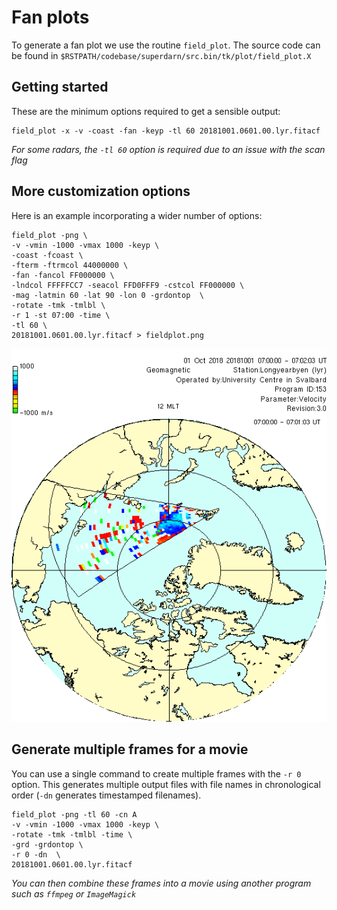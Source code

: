 <!--
(C) copyright 2019 University Centre in Svalbard (UNIS)
author: Emma Bland, UNIS
-->
# Fan plots

To generate a fan plot we use the routine `field_plot`. The source code can be found in `$RSTPATH/codebase/superdarn/src.bin/tk/plot/field_plot.X`

## Getting started
These are the minimum options required to get a sensible output:

```
field_plot -x -v -coast -fan -keyp -tl 60 20181001.0601.00.lyr.fitacf
```

*For some radars, the `-tl 60` option is required due to an issue with the scan flag*

## More customization options
Here is an example incorporating a wider number of options:
```
field_plot -png \
-v -vmin -1000 -vmax 1000 -keyp \
-coast -fcoast \
-fterm -ftrmcol 44000000 \
-fan -fancol FF000000 \
-lndcol FFFFFCC7 -seacol FFD0FFF9 -cstcol FF000000 \
-mag -latmin 60 -lat 90 -lon 0 -grdontop  \
-rotate -tmk -tmlbl \
-r 1 -st 07:00 -time \
-tl 60 \
20181001.0601.00.lyr.fitacf > fieldplot.png
```

![!](figures/fieldplot2.png)

## Generate multiple frames for a movie
You can use a single command to create multiple frames with the `-r 0` option. This generates multiple output files with file names in chronological order (`-dn` generates timestamped filenames). 
```
field_plot -png -tl 60 -cn A 
-v -vmin -1000 -vmax 1000 -keyp \
-rotate -tmk -tmlbl -time \
-grd -grdontop \
-r 0 -dn  \
20181001.0601.00.lyr.fitacf
```

*You can then combine these frames into a movie using another program such as `ffmpeg` or `ImageMagick`*
